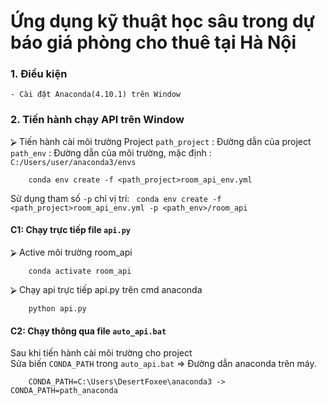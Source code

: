 # Ứng dụng kỹ thuật học sâu trong dự báo giá phòng cho thuê tại Hà Nội
### 1. Điều kiện 
	- Cài đặt Anaconda(4.10.1) trên Window
	
### 2. Tiến hành chạy API trên Window

⮚ Tiến hành cài môi trường Project
```path_project``` 	: Đường dẫn của project <br>
```path_env``` 		: Đường dẫn của môi trường, mặc định : ```C:/Users/user/anaconda3/envs ```

```console
	conda env create -f <path_project>room_api_env.yml 
```
Sử dụng tham số ```-p``` chỉ vị trí: ``` conda env create -f <path_project>room_api_env.yml -p <path_env>/room_api```

#### C1: Chạy trực tiếp file ```api.py```
⮚ Active môi trường room_api 
```console
	conda activate room_api
```
⮚ Chạy api trực tiếp api.py trên cmd anaconda 
```console
	python api.py
```
#### C2: Chạy thông qua file ```auto_api.bat```
Sau khi tiến hành cài môi trường cho project <br>
Sửa biến ```CONDA_PATH``` trong ```auto_api.bat``` => Đường dẫn anaconda trên máy.
```shell
	CONDA_PATH=C:\Users\DesertFoxee\anaconda3 -> CONDA_PATH=path_anaconda
```